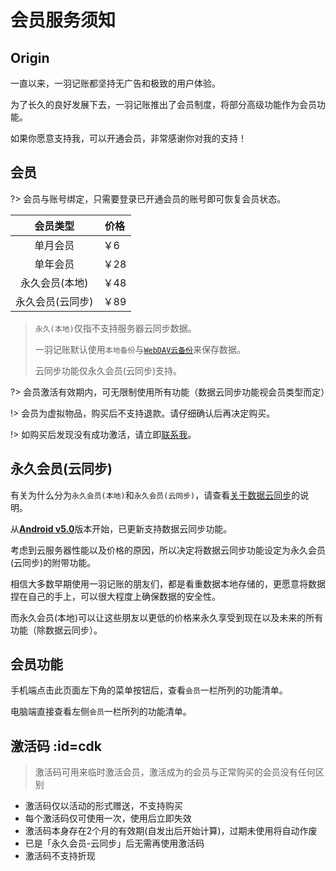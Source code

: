# 会员服务须知

## Origin

一直以来，一羽记账都坚持无广告和极致的用户体验。

为了长久的良好发展下去，一羽记账推出了会员制度，将部分高级功能作为会员功能。

如果你愿意支持我，可以开通会员，非常感谢你对我的支持！

## 会员

?> 会员与账号绑定，只需要登录已开通会员的账号即可恢复会员状态。

|     会员类型     | 价格 |
| :--------------: | ---- |
|     单月会员     | ￥6  |
|     单年会员     | ￥28 |
|  永久会员(本地)  | ￥48 |
| 永久会员(云同步) | ￥89 |

>`永久(本地)`仅指不支持服务器云同步数据。
>
>一羽记账默认使用`本地备份`与[`WebDAV云备份`](doc/data-manage/data-backup.md#cloud-backup)来保存数据。
>
>云同步功能仅永久会员(云同步)支持。

?> 会员激活有效期内，可无限制使用所有功能（数据云同步功能视会员类型而定）

!> 会员为虚拟物品，购买后不支持退款。请仔细确认后再决定购买。

!> 如购买后发现没有成功激活，请立即[联系我](doc/other/contact.md)。

## 永久会员(云同步)

有关为什么分为`永久会员(本地)`和`永久会员(云同步)`，请查看[关于数据云同步](doc/other/about-sync.md)的说明。

从[**Android v5.0**](https://www.coolapk.com/apk/kylec.me.lightbookkeeping)版本开始，已更新支持数据云同步功能。

考虑到云服务器性能以及价格的原因，所以决定将数据云同步功能设定为永久会员(云同步)的附带功能。

相信大多数早期使用一羽记账的朋友们，都是看重数据本地存储的，更愿意将数据捏在自己的手上，可以很大程度上确保数据的安全性。

而永久会员(本地)可以让这些朋友以更低的价格来永久享受到现在以及未来的所有功能（除数据云同步）。

## 会员功能

手机端点击此页面左下角的菜单按钮后，查看`会员`一栏所列的功能清单。

电脑端直接查看左侧`会员`一栏所列的功能清单。

## 激活码 :id=cdk

> 激活码可用来临时激活会员，激活成为的会员与正常购买的会员没有任何区别

* 激活码仅以活动的形式赠送，不支持购买
* 每个激活码仅可使用一次，使用后立即失效
* 激活码本身存在2个月的有效期(自发出后开始计算)，过期未使用将自动作废
* 已是「永久会员-云同步」后无需再使用激活码
* 激活码不支持折现
